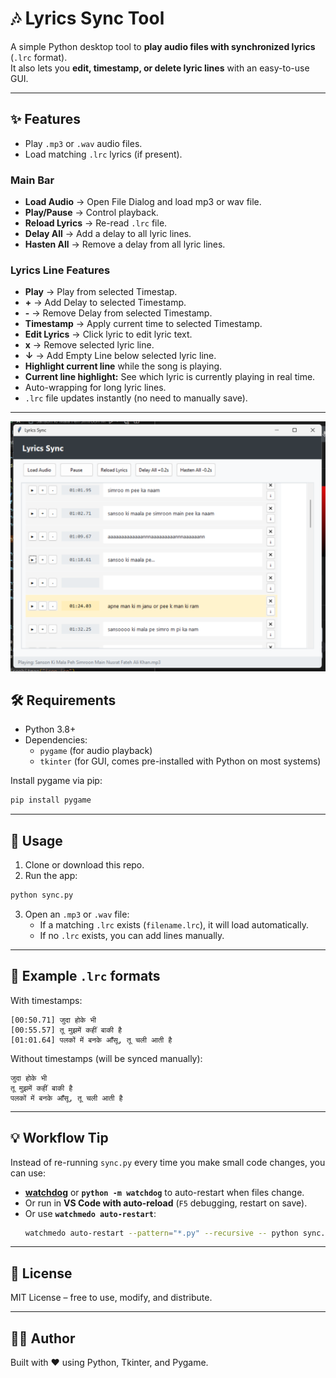 # 🎶 Lyrics Sync Tool

A simple Python desktop tool to **play audio files with synchronized lyrics** (`.lrc` format).  
It also lets you **edit, timestamp, or delete lyric lines** with an easy-to-use GUI.

---

## ✨ Features
- Play `.mp3` or `.wav` audio files.
- Load matching `.lrc` lyrics (if present).

### Main Bar
- **Load Audio** → Open File Dialog and load mp3 or wav file.
- **Play/Pause** → Control playback.
- **Reload Lyrics** → Re-read `.lrc` file.
- **Delay All** → Add a delay to all lyric lines.
- **Hasten All** → Remove a delay from all lyric lines.

### Lyrics Line Features
- **Play** → Play from selected Timestap.
- **+** → Add Delay to selected Timestamp.
- **-** → Remove Delay from selected Timestamp.
- **Timestamp** → Apply current time to selected Timestamp.
- **Edit Lyrics** → Click lyric to edit lyric text.
- **x** → Remove selected lyric line.
- **↓** → Add Empty Line below selected lyric line.
- **Highlight current line** while the song is playing.
- **Current line highlight:** See which lyric is currently playing in real time.
- Auto-wrapping for long lyric lines.
- `.lrc` file updates instantly (no need to manually save).

---

![Sample Screenshot](./ss1.png)

## 🛠 Requirements
- Python 3.8+
- Dependencies:
  - `pygame` (for audio playback)
  - `tkinter` (for GUI, comes pre-installed with Python on most systems)

Install pygame via pip:

~~~bash
pip install pygame
~~~

---

## 🚀 Usage

1. Clone or download this repo.
2. Run the app:

~~~bash
python sync.py
~~~

3. Open an `.mp3` or `.wav` file:
   - If a matching `.lrc` exists (`filename.lrc`), it will load automatically.
   - If no `.lrc` exists, you can add lines manually.

---

## 📂 Example `.lrc` formats

With timestamps:
~~~lrc
[00:50.71] जुदा होके भी
[00:55.57] तू मुझमें कहीं बाकी है
[01:01.64] पलकों में बनके आँसू, तू चली आती है
~~~

Without timestamps (will be synced manually):
~~~lrc
जुदा होके भी
तू मुझमें कहीं बाकी है
पलकों में बनके आँसू, तू चली आती है
~~~

---

## 💡 Workflow Tip
Instead of re-running `sync.py` every time you make small code changes, you can use:

- **[watchdog](https://pypi.org/project/watchdog/)** or **`python -m watchdog`** to auto-restart when files change.
- Or run in **VS Code with auto-reload** (`F5` debugging, restart on save).
- Or use **`watchmedo auto-restart`**:
  ~~~bash
  watchmedo auto-restart --pattern="*.py" --recursive -- python sync.py
  ~~~

---

## 📜 License
MIT License – free to use, modify, and distribute.

---

## 👨‍💻 Author
Built with ❤️ using Python, Tkinter, and Pygame.
